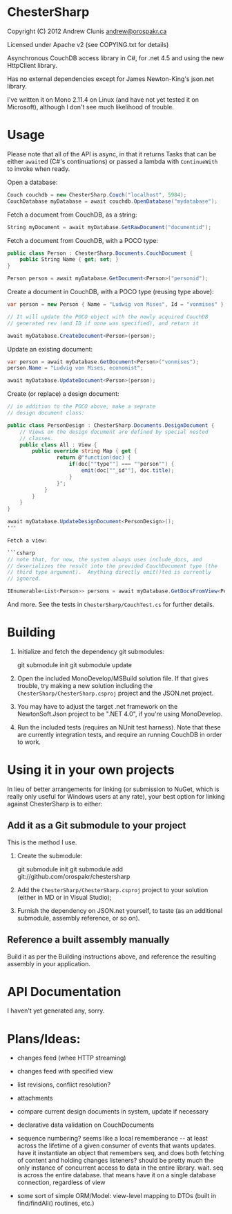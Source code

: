 # ChesterSharp

Copyright (C) 2012 Andrew Clunis <andrew@orospakr.ca>

Licensed under Apache v2 (see COPYING.txt for details)

Asynchronous CouchDB access library in C#, for .net 4.5 and using the
new HttpClient library.

Has no external dependencies except for James Newton-King's json.net
library.

I've written it on Mono 2.11.4 on Linux (and have not yet tested it on
Microsoft), although I don't see much likelihood of trouble.

# Usage

Please note that all of the API is async, in that it returns Tasks
that can be either `await`ed (C#'s continuations) or passed a lambda
with `ContinueWith` to invoke when ready.

Open a database:

```csharp
Couch couchdb = new ChesterSharp.Couch("localhost", 5984);
CouchDatabase myDatabase = await couchdb.OpenDatabase("mydatabase");
```

Fetch a document from CouchDB, as a string:

```csharp
String myDocument = await myDatabase.GetRawDocument("documentid");
```

Fetch a document from CouchDB, with a POCO type:

```csharp
public class Person : ChesterSharp.Documents.CouchDocument {
    public String Name { get; set; }
}

Person person = await myDatabase.GetDocument<Person>("personid");
```

Create a document in CouchDB, with a POCO type (reusing type above):

```csharp
var person = new Person { Name = "Ludwig von Mises", Id = "vonmises" };

// It will update the POCO object with the newly acquired CouchDB
// generated rev (and ID if none was specified), and return it

await myDatabase.CreateDocument<Person>(person);
```

Update an existing document:

```csharp
var person = await myDatabase.GetDocument<Person>("vonmises");
person.Name = "Ludvig von Mises, economist";

await myDatabase.UpdateDocument<Person>(person);
```

Create (or replace) a design document:

```csharp
// in addition to the POCO above, make a seprate
// design document class:

public class PersonDesign : ChesterSharp.Documents.DesignDocument {
    // Views on the design document are defined by special nested
    // classes.
    public class All : View {
        public override string Map { get {
                return @"function(doc) {
                    if(doc[""type""] === ""person"") {
                        emit(doc[""_id""], doc.title);
                    }
                }";
            }
        }
    }
}

await myDatabase.UpdateDesignDocument<PersonDesign>();
'''

Fetch a view:

```csharp
// note that, for now, the system always uses include_docs, and
// deserializes the result into the provided CouchDocument type (the
// third type argument).  Anything directly emit()ted is currently
// ignored.

IEnumerable<List<Person>> persons = await myDatabase.GetDocsFromView<PersonDesign, PersonDesign.Living, Person>();
```

And more.  See the tests in `ChesterSharp/CouchTest.cs` for
further details.

# Building

1. Initialize and fetch the dependency git submodules:

    git submodule init
    git submodule update

2. Open the included MonoDevelop/MSBuild solution file.  If that gives
   trouble, try making a new solution including the
   `ChesterSharp/ChesterSharp.csproj` project and the JSON.net
   project.
   
3. You may have to adjust the target .net framework on the
   NewtonSoft.Json project to be ".NET 4.0", if you're using
   MonoDevelop.
   
3. Run the included tests (requires an NUnit test harness).  Note that
   these are currently integration tests, and require an running
   CouchDB in order to work.

# Using it in your own projects

In lieu of better arrangements for linking (or submission to NuGet,
which is really only useful for Windows users at any rate), your best
option for linking against ChesterSharp is to either:

## Add it as a Git submodule to your project

This is the method I use.

1. Create the submodule:

    git submodule init
    git submodule add git://github.com/orospakr/chestersharp

2. Add the `ChesterSharp/ChesterSharp.csproj` project to your solution
   (either in MD or in Visual Studio);
   
3. Furnish the dependency on JSON.net yourself, to taste (as an
   additional submodule, assembly reference, or so on).

## Reference a built assembly manually

Build it as per the Building instructions above, and reference the
resulting assembly in your application.

# API Documentation

I haven't yet generated any, sorry.

# Plans/Ideas:

* changes feed (whee HTTP streaming)
* changes feed with specified view
* list revisions, conflict resolution?
* attachments
* compare current design documents in system, update if necessary
* declarative data validation on CouchDocuments
* sequence numbering? seems like a local rememberance -- at least
  across the lifetime of a given consumer of events that wants
  updates.  have it instantiate an object that remembers seq, and does
  both fetching of content and holding changes listeners? should be
  pretty much the only instance of concurrent access to data in the
  entire library.  wait. seq is across the entire database.  that
  means have it on a single database connection, regardless of view
  
* some sort of simple ORM/Model: view-level mapping to DTOs (built in
  find/findAll() routines, etc.)

